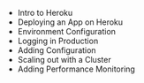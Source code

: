

- Intro to Heroku
- Deploying an App on Heroku
- Environment Configuration
- Logging in Production
- Adding Configuration 
- Scaling out with a Cluster
- Adding Performance Monitoring